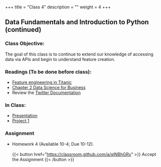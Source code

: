 +++
title = "Class 4"
description = ""
weight = 4
+++

## Data Fundamentals and Introduction to Python (continued)

### Class Objective:

The goal of this class is to continue to extend our knowledge of accessing data via APIs and begin to understand feature creation.

### Readings (To be done before class):
- [Feature engineering in Titanic](https://www.kaggle.com/eryamada/titanic-eda-and-feature-engineering)
- [Chapter 2 Data Science for Business](http://proquestcombo.safaribooksonline.com/book/databases/business-intelligence/9781449374273)
- Review the [Twitter Documentation](https://developer.twitter.com/en/docs)

### In Class:
- [Presentation](https://www.dropbox.com/s/a82gjffnx58updl/04-api-feature.pptx?dl=0)
- [Project 1](/mgmt6560/project1/)

### Assignment
- Homework 4 (Available 10-4; Due 10-12).<br><br>
{{< button href="https://classroom.github.com/a/qlNBhGRv" >}} Accept the Assignment {{< /button >}}
